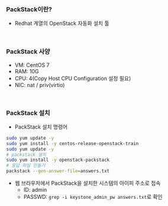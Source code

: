 ### PackStack이란?
- Redhat 계열의 OpenStack 자동화 설치 툴

</br>

### PackStack 사양
- VM: CentOS 7
- RAM: 10G
- CPU: 4(Copy Host CPU Configuration 설정 필요)
- NIC: nat / priv(virtio)

</br>

### PackStack 설치
- PackStack 설치 명령어
```bash
sudo yum update -y
sudo yum install -y centos-release-openstack-train
sudo yum update -y
# packstack 설치
sudo yum install -y openstack-packstack
# 응답 파일 만들기
packstack --gen-answer-file=answers.txt
```

- 웹 브라우저에서 PackStack을 설치한 시스템의 아이피 주소로 접속
  - ID: admin
  - PASSWD: `grep -i keystone_admin_pw answers.txt`로 확인
